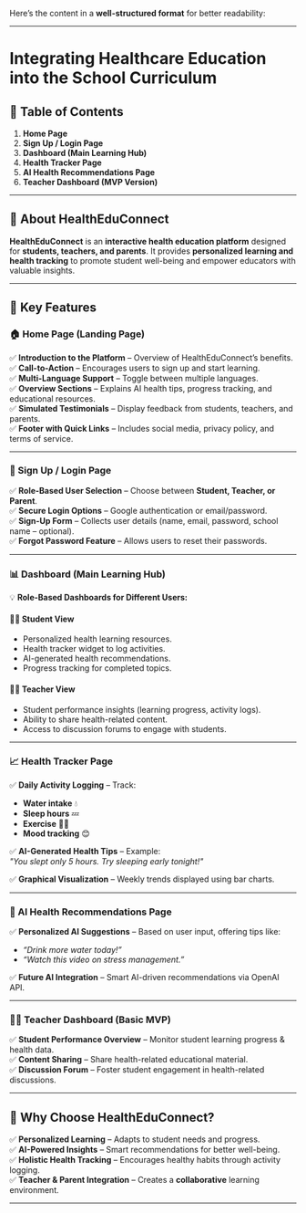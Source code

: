 Here’s the content in a **well-structured format** for better readability:  

---

# **Integrating Healthcare Education into the School Curriculum**  

## **📌 Table of Contents**  
1. **Home Page**  
2. **Sign Up / Login Page**  
3. **Dashboard (Main Learning Hub)**  
4. **Health Tracker Page**  
5. **AI Health Recommendations Page**  
6. **Teacher Dashboard (MVP Version)**  

---

## **📖 About HealthEduConnect**  
**HealthEduConnect** is an **interactive health education platform** designed for **students, teachers, and parents**. It provides **personalized learning and health tracking** to promote student well-being and empower educators with valuable insights.  

---

## **🚀 Key Features**  

### **🏠 Home Page (Landing Page)**  
✅ **Introduction to the Platform** – Overview of HealthEduConnect’s benefits.  
✅ **Call-to-Action** – Encourages users to sign up and start learning.  
✅ **Multi-Language Support** – Toggle between multiple languages.  
✅ **Overview Sections** – Explains AI health tips, progress tracking, and educational resources.  
✅ **Simulated Testimonials** – Display feedback from students, teachers, and parents.  
✅ **Footer with Quick Links** – Includes social media, privacy policy, and terms of service.  

---

### **🔑 Sign Up / Login Page**  
✅ **Role-Based User Selection** – Choose between **Student, Teacher, or Parent**.  
✅ **Secure Login Options** – Google authentication or email/password.  
✅ **Sign-Up Form** – Collects user details (name, email, password, school name – optional).  
✅ **Forgot Password Feature** – Allows users to reset their passwords.  

---

### **📊 Dashboard (Main Learning Hub)**  

💡 **Role-Based Dashboards for Different Users:**  

#### 👩‍🎓 **Student View**  
- Personalized health learning resources.  
- Health tracker widget to log activities.  
- AI-generated health recommendations.  
- Progress tracking for completed topics.  

#### 👨‍🏫 **Teacher View**  
- Student performance insights (learning progress, activity logs).  
- Ability to share health-related content.  
- Access to discussion forums to engage with students.  

---

### **📈 Health Tracker Page**  
✅ **Daily Activity Logging** – Track:  
- **Water intake** 💧  
- **Sleep hours** 💤  
- **Exercise** 🏃‍♂️  
- **Mood tracking** 😊  

✅ **AI-Generated Health Tips** – Example:  
*"You slept only 5 hours. Try sleeping early tonight!"*  

✅ **Graphical Visualization** – Weekly trends displayed using bar charts.  

---

### **🤖 AI Health Recommendations Page**  
✅ **Personalized AI Suggestions** – Based on user input, offering tips like:  
- *“Drink more water today!”*  
- *“Watch this video on stress management.”*  

✅ **Future AI Integration** – Smart AI-driven recommendations via OpenAI API.  

---

### **👩‍🏫 Teacher Dashboard (Basic MVP)**  
✅ **Student Performance Overview** – Monitor student learning progress & health data.  
✅ **Content Sharing** – Share health-related educational material.  
✅ **Discussion Forum** – Foster student engagement in health-related discussions.  

---

## **🌟 Why Choose HealthEduConnect?**  
✅ **Personalized Learning** – Adapts to student needs and progress.  
✅ **AI-Powered Insights** – Smart recommendations for better well-being.  
✅ **Holistic Health Tracking** – Encourages healthy habits through activity logging.  
✅ **Teacher & Parent Integration** – Creates a **collaborative** learning environment.  

---


